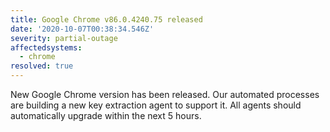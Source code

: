 ```yaml
---
title: Google Chrome v86.0.4240.75 released
date: '2020-10-07T00:38:34.546Z'
severity: partial-outage
affectedsystems:
  - chrome
resolved: true
---
```

New Google Chrome version has been released. Our automated processes are building a new key extraction agent to support it. All agents should automatically upgrade within the next 5 hours.

<!--- language code: en -->
